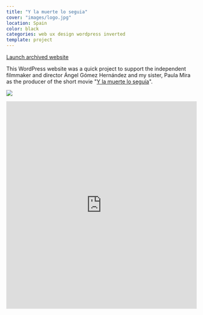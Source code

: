 ```yaml
---
title: "Y la muerte lo seguia"
cover: "images/logo.jpg"
location: Spain
color: black
categories: web ux design wordpress inverted
template: project
---
```


<p class="align-center">
<a class="btn external" role="button" href="http://ylmls.herokuapp.com" target="_blank">Launch archived website</a>
</p>

This WordPress website was a quick project to support the independent filmmaker and director Ángel Gómez Hernández and my sister, Paula Mira as the producer of the short movie "[Y la muerte lo seguía](http://www.imdb.com/title/tt2495788/)".

![](/work/ylmls/images/0.png)

<iframe width="100%" height="550" src="https://www.youtube.com/embed/gWoorDsxUgw" frameborder="0" allowfullscreen></iframe>
